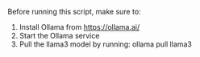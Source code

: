 Before running this script, make sure to:
1. Install Ollama from https://ollama.ai/
2. Start the Ollama service
3. Pull the llama3 model by running: ollama pull llama3